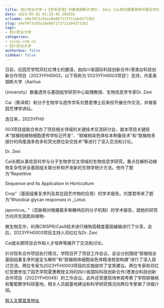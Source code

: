 ```yaml
---
title: 四川农业大学->【学术交流】丹麦奥胡斯大学Dr. Zexi Cai和刘慧君来校开展合作交流 | sicau.com.cn
date: 2023-05-01 01:35:45.203435
urlname: e9e70f3c92a10e067173711ab43713b1
slug: e9e70f3c92a10e067173711ab43713b1
tags: 
- 四川农业大学
categories:
- sicau.com.cn
- 四川农业大学
authorbox: false
sidebar: false
---
```

日前，应园艺学院邓红红博士的邀请，由四川省国际科技创新合作/港澳台科技创新合作项目（2023YFH0003，以下简称为‘2023YFH0003项目’）支持，丹麦奥胡斯大学（Aarhus

University）数量遗传与基因组学研究中心助理教授、生物信息学专家Dr. Zexi

Cai（蔡泽熙）和分子生物学与遗传学系刘慧君博士后来校开展合作交流，并做客园艺博学讲坛。  

连日来，2023YFH0
<!--more-->
003项目组联合举办了项目相关领域的关键技术交流研讨会，就本项目关键技术“猕猴桃植物细胞遗传学标记开发”、“猕猴桃染色体标本制备技术”和“猕猴桃多探针的鸡尾酒多色多轮荧光原位杂交技术”等进行了深入交流和讨论。

Dr. Zexi

Cai长期从事信息科学与分子生物学交叉领域的生物信息学研究，重点在解析动植物复杂性状全基因组关联分析和开发新的生物学统计方法。他作了题为“Repetitive

Sequence and Its Application in Horticulture

Crop”（基因组重复序列及其在园艺作物的应用）的学术报告。刘慧君带来了题为“Rhizobial glycan responses in _Lotus

japonicus_ ”（百脉根对根瘤菌多聚糖响应的分子机制）的学术报告，就她的研究方向共生固氮和植物-

微生物互作，利用CRISPR/Cas9技术进行植物高精度基因编辑进行了分享。会后，2023YFH0003项目主持人邓红红与Dr. Zexi

Cai就长期项目合作和人才培养等展开了交流和讨论。

针对现有合作项目执行情况，学院召开了项目工作会议，会议分别围绕“猕猴桃全基因组重复序列鉴定与解析”和“猕猴桃体细胞染色体精准核型构建”进行了深入探讨交流。两位专家为2023YFH0003项目的实施提供了宝贵建议。两位专家和邓红红受邀参加了园艺学院夏惠教授主持的四川省国际科技创新合作/港澳台科技创新合作项目（2022YFH0049）的工作会议。此外还受邀现场参观考察了学院猕猴桃和葡萄教学科研基地，相关人员就基地建设和科学研究情况向两位专家做了详细介绍。



[转入文章首发地址](https://news.sicau.edu.cn/info/1078/72054.htm)